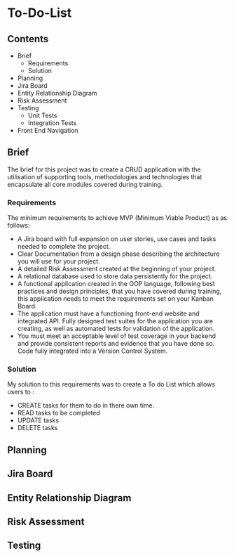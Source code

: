 # To-Do-List

## Contents

- Brief
  - Requirements
  - Solution
- Planning
- Jira Board
- Entity Relationship Diagram
- Risk Assessment
- Testing
  - Unit Tests
  - Integration Tests
- Front End Navigation

## Brief
The brief for this project was to create a CRUD application with the utilisation of supporting tools, methodologies and technologies that encapsulate all core modules covered during training.

### Requirements
The minimum requirements to achieve MVP (Minimum Viable Product) as as follows:

- A Jira board with full expansion on user stories, use cases and tasks needed to complete the project.
- Clear Documentation from a design phase describing the architecture you will use for your project.
- A detailed Risk Assessment created at the beginning of your project.
- A relational database used to store data persistently for the project.
- A functional application created in the OOP language, following best practices and design principles, that you have covered during training, this application needs to meet the requirements set on your Kanban Board.
- The application must have a functioning front-end website and integrated API.
Fully designed test suites for the application you are creating, as well as automated tests for validation of the application.
- You must meet an acceptable level of test coverage in your backend and provide consistent reports and evidence that you have done so.
Code fully integrated into a Version Control System.

### Solution
My solution to this requirements was to create a To do List which allows users to :

- CREATE tasks for them to do in there own time.
- READ tasks to be completed
- UPDATE tasks 
- DELETE tasks

## Planning

## Jira Board

## Entity Relationship Diagram

## Risk Assessment



## Testing
